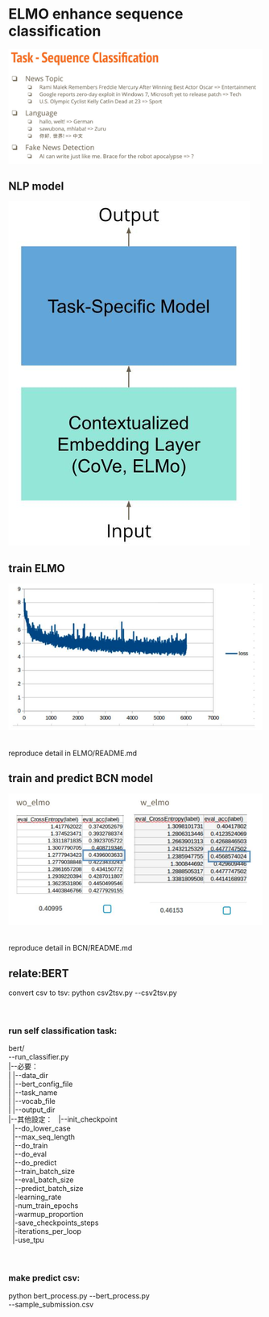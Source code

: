# ELMO enhance sequence classification
![image](https://github.com/TaiChunYen/adl_hw2/blob/master/picture/task.jpg)
## NLP model
![image](https://github.com/TaiChunYen/adl_hw2/blob/master/picture/nlp_model.jpg)
## train ELMO
![image](https://github.com/TaiChunYen/adl_hw2/blob/master/picture/elmo_train.jpg)  
<br/>
<br/>
reproduce detail in ELMO/README.md

## train and predict BCN model
![image](https://github.com/TaiChunYen/adl_hw2/blob/master/picture/bcn_result.jpg)  
<br/>
<br/>
reproduce detail in BCN/README.md

## relate:BERT
convert csv to tsv:
python csv2tsv.py
--csv2tsv.py  
<br/>
<br/>
### run self classification task:
bert/  
--run_classifier.py  
|--必要：  
| |--data_dir  
| |--bert_config_file  
| |--task_name  
| |--vocab_file  
| |--output_dir  
|--其他設定：
&nbsp; |--init_checkpoint  
&nbsp; |--do_lower_case  
&nbsp; |--max_seq_length  
&nbsp; |--do_train  
&nbsp; |--do_eval  
&nbsp; |--do_predict  
&nbsp; |--train_batch_size  
&nbsp; |--eval_batch_size  
&nbsp; |--predict_batch_size  
&nbsp; |-learning_rate  
&nbsp; |-num_train_epochs  
&nbsp; |-warmup_proportion  
&nbsp; |-save_checkpoints_steps  
&nbsp; |-iterations_per_loop  
&nbsp; |-use_tpu  
<br/>
<br/>

### make predict csv:
python bert_process.py
--bert_process.py  
--sample_submission.csv  







